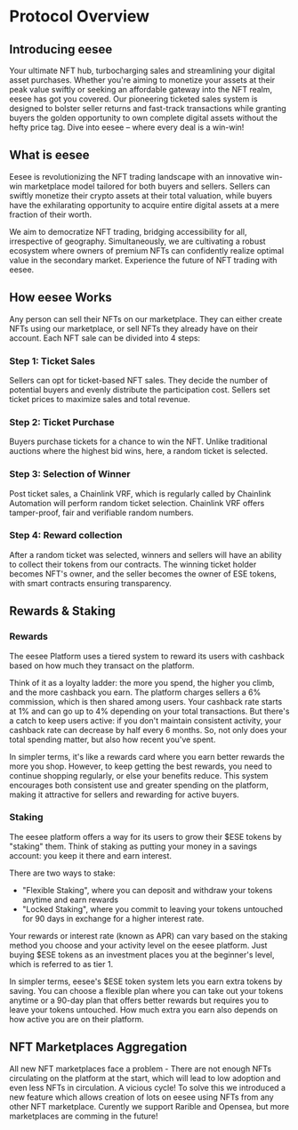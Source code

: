 # Protocol Overview

## Introducing eesee

Your ultimate NFT hub, turbocharging sales and streamlining your digital asset purchases. Whether you're aiming to monetize your assets at their peak value swiftly or seeking an affordable gateway into the NFT realm, eesee has got you covered. Our pioneering ticketed sales system is designed to bolster seller returns and fast-track transactions while granting buyers the golden opportunity to own complete digital assets without the hefty price tag. Dive into eesee – where every deal is a win-win!

## What is eesee

Eesee is revolutionizing the NFT trading landscape with an innovative win-win marketplace model tailored for both buyers and sellers. Sellers can swiftly monetize their crypto assets at their total valuation, while buyers have the exhilarating opportunity to acquire entire digital assets at a mere fraction of their worth. 

We aim to democratize NFT trading, bridging accessibility for all, irrespective of geography. Simultaneously, we are cultivating a robust ecosystem where owners of premium NFTs can confidently realize optimal value in the secondary market. Experience the future of NFT trading with eesee.

## How eesee Works

Any person can sell their NFTs on our marketplace. They can either create NFTs using our marketplace, or sell NFTs they already have on their account. Each NFT sale can be divided into 4 steps:

### Step 1: Ticket Sales
Sellers can opt for ticket-based NFT sales. They decide the number of potential buyers and evenly distribute the participation cost. Sellers set ticket prices to maximize sales and total revenue.

### Step 2: Ticket Purchase
Buyers purchase tickets for a chance to win the NFT. Unlike traditional auctions where the highest bid wins, here, a random ticket is selected. 

### Step 3: Selection of Winner
Post ticket sales, a Chainlink VRF, which is regularly called by Chainlink Automation will perform random ticket selection. Chainlink VRF offers tamper-proof, fair and verifiable random numbers.

### Step 4: Reward collection
After a random ticket was selected, winners and sellers will have an ability to collect their tokens from our contracts. The winning ticket holder becomes NFT's owner, and the seller becomes the owner of ESE tokens, with smart contracts ensuring transparency.

## Rewards & Staking

### Rewards
The eesee Platform uses a tiered system to reward its users with cashback based on how much they transact on the platform. 

Think of it as a loyalty ladder: the more you spend, the higher you climb, and the more cashback you earn. The platform charges sellers a 6% commission, which is then shared among users. Your cashback rate starts at 1% and can go up to 4% depending on your total transactions. But there's a catch to keep users active: if you don't maintain consistent activity, your cashback rate can decrease by half every 6 months. So, not only does your total spending matter, but also how recent you've spent.

In simpler terms, it's like a rewards card where you earn better rewards the more you shop. However, to keep getting the best rewards, you need to continue shopping regularly, or else your benefits reduce. This system encourages both consistent use and greater spending on the platform, making it attractive for sellers and rewarding for active buyers.

### Staking
The eesee platform offers a way for its users to grow their $ESE tokens by "staking" them. Think of staking as putting your money in a savings account: you keep it there and earn interest. 

There are two ways to stake:
- "Flexible Staking", where you can deposit and withdraw your tokens anytime and earn rewards
- "Locked Staking", where you commit to leaving your tokens untouched for 90 days in exchange for a higher interest rate.

Your rewards or interest rate (known as APR) can vary based on the staking method you choose and your activity level on the eesee platform. Just buying $ESE tokens as an investment places you at the beginner's level, which is referred to as tier 1.

In simpler terms, eesee's $ESE token system lets you earn extra tokens by saving. You can choose a flexible plan where you can take out your tokens anytime or a 90-day plan that offers better rewards but requires you to leave your tokens untouched. How much extra you earn also depends on how active you are on their platform.


## NFT Marketplaces Aggregation

All new NFT marketplaces face a problem - There are not enough NFTs circulating on the platform at the start, which will lead to low adoption and even less NFTs in circulation. A vicious cycle! 
To solve this we introduced a new feature which allows creation of lots on eesee using NFTs from any other NFT marketplace. 
Curently we support Rarible and Opensea, but more marketplaces are comming in the future!